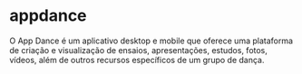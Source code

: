 # appdance
O App Dance é um aplicativo desktop e mobile que oferece uma plataforma de criação e visualização de ensaios, apresentações, estudos, fotos, vídeos, além de outros recursos específicos de um grupo de dança.
